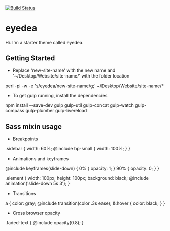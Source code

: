 [![Build Status](https://travis-ci.org/Automattic/_s.svg?branch=master)](https://travis-ci.org/Automattic/_s)

eyedea
===

Hi. I'm a starter theme called eyedea.


Getting Started
---------------

* Replace 'new-site-name' with the new name and '~/Desktop/Website/site-name/' with the folder location

perl -pi -w -e 's/eyedea/new-site-name/g;' ~/Desktop/Website/site-name/*

* To get gulp running, install the dependencies

npm install --save-dev gulp gulp-util gulp-concat gulp-watch gulp-compass gulp-plumber gulp-livereload



Sass mixin usage
---------------

* Breakpoints

.sidebar {
  width: 60%;
  @include bp-small {
    width: 100%;
  }
}


* Animations and keyframes

@include keyframes(slide-down) {
  0% { opacity: 1; }
  90% { opacity: 0; }
}

.element {
  width: 100px;
  height: 100px;
  background: black;
  @include animation('slide-down 5s 3');
}


* Transitions

a {
  color: gray;
  @include transition(color .3s ease);
  &:hover {
    color: black;
  }
}


* Cross browser opacity

.faded-text {
  @include opacity(0.8);
}
